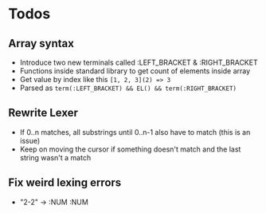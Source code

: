 # Todos

## Array syntax
  - Introduce two new terminals called :LEFT_BRACKET & :RIGHT_BRACKET
  - Functions inside standard library to get count of elements inside array
  - Get value by index like this `[1, 2, 3](2) => 3`
  - Parsed as `term(:LEFT_BRACKET) && EL() && term(:RIGHT_BRACKET)`

## Rewrite Lexer
  - If 0..n matches, all substrings until 0..n-1 also have to match (this is an issue)
  - Keep on moving the cursor if something doesn't match and the last string wasn't a match

## Fix weird lexing errors
  - "2-2" -> :NUM :NUM

